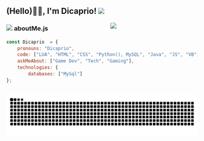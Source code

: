 
<h2> (Hello)🙏🏻, I'm Dicaprio! <img src="https://media.giphy.com/media/12oufCB0MyZ1Go/giphy.gif" width="50"></h2>
<img align='right' src="https://media.giphy.com/media/M9gbBd9nbDrOTu1Mqx/giphy.gif" width="230">


###  <img src="https://media.giphy.com/media/ln7z2eWriiQAllfVcn/giphy.gif" height="20"> **aboutMe.js**

```javascript
const Dicaprio  = {
    pronouns: "Dicaprio",
    code: ["LUA", "HTML", "CSS", "Python(), MySQL", "Java", "JS", "VB", "C#"],
    askMeAbout: ["Game Dev", "Tech", "Gaming"],
    technologies: {
        databases: ["MySql"]
};
```
##

  ![Snake animation](https://github.com/gfmcosta/gfmcosta/blob/output/github-contribution-grid-snake.svg)
